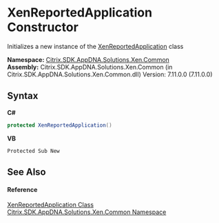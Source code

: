 # XenReportedApplication Constructor 
 

Initializes a new instance of the <a href="15a276d8-2cf7-dfb6-9353-4ea32ed1d109">XenReportedApplication</a> class

**Namespace:**&nbsp;[Citrix.SDK.AppDNA.Solutions.Xen.Common](013dc694-c357-448d-ed5a-b5c48a7f6852.md)<br />**Assembly:**&nbsp;Citrix.SDK.AppDNA.Solutions.Xen.Common (in Citrix.SDK.AppDNA.Solutions.Xen.Common.dll) Version: 7.11.0.0 (7.11.0.0)

## Syntax

**C#**
```csharp
protected XenReportedApplication()
```

**VB**
```vbnet
Protected Sub New
```


## See Also


#### Reference
<a href="15a276d8-2cf7-dfb6-9353-4ea32ed1d109">XenReportedApplication Class</a><br /><a href="013dc694-c357-448d-ed5a-b5c48a7f6852">Citrix.SDK.AppDNA.Solutions.Xen.Common Namespace</a><br />